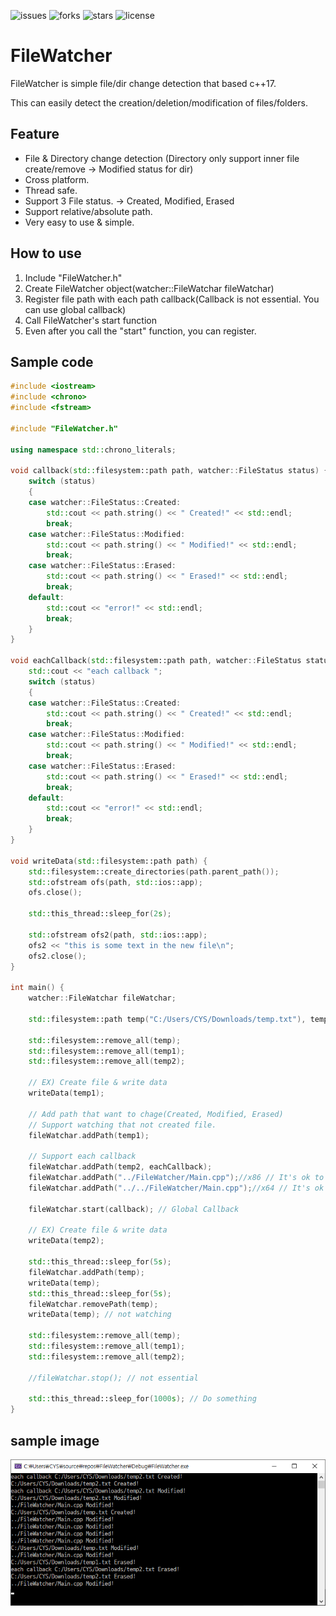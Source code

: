 
![issues](https://img.shields.io/github/issues/dydtjr1128/FileWatcher)
![forks](https://img.shields.io/github/forks/dydtjr1128/FileWatcher)
![stars](https://img.shields.io/github/stars/dydtjr1128/FileWatcher)
![license](https://img.shields.io/github/license/dydtjr1128/FileWatcher)

# FileWatcher
FileWatcher is simple file/dir change detection that based c++17.

This can easily detect the creation/deletion/modification of files/folders.

## Feature
 - File & Directory change detection (Directory only support inner file create/remove -> Modified status for dir)
 - Cross platform.
 - Thread safe.
 - Support 3 File status. -> Created, Modified, Erased
 - Support relative/absolute path.
 - Very easy to use & simple. 

## How to use

1. Include "FileWatcher.h"
2. Create FileWatcher object(watcher::FileWatchar fileWatchar)
3. Register file path with each path callback(Callback is not essential. You can use global callback)
4. Call FileWatcher's start function
5. Even after you call the "start" function, you can register.

## Sample code 

```cpp
#include <iostream>
#include <chrono>
#include <fstream>

#include "FileWatcher.h"

using namespace std::chrono_literals;

void callback(std::filesystem::path path, watcher::FileStatus status) {
	switch (status)
	{
	case watcher::FileStatus::Created:
		std::cout << path.string() << " Created!" << std::endl;
		break;
	case watcher::FileStatus::Modified:
		std::cout << path.string() << " Modified!" << std::endl;
		break;
	case watcher::FileStatus::Erased:
		std::cout << path.string() << " Erased!" << std::endl;
		break;
	default:
		std::cout << "error!" << std::endl;
		break;
	}
}

void eachCallback(std::filesystem::path path, watcher::FileStatus status) {
	std::cout << "each callback ";
	switch (status)
	{
	case watcher::FileStatus::Created:
		std::cout << path.string() << " Created!" << std::endl;
		break;
	case watcher::FileStatus::Modified:
		std::cout << path.string() << " Modified!" << std::endl;
		break;
	case watcher::FileStatus::Erased:
		std::cout << path.string() << " Erased!" << std::endl;
		break;
	default:
		std::cout << "error!" << std::endl;
		break;
	}
}

void writeData(std::filesystem::path path) {
	std::filesystem::create_directories(path.parent_path());
	std::ofstream ofs(path, std::ios::app);
	ofs.close();

	std::this_thread::sleep_for(2s);

	std::ofstream ofs2(path, std::ios::app);
	ofs2 << "this is some text in the new file\n";
	ofs2.close();
}

int main() {
	watcher::FileWatchar fileWatchar;

	std::filesystem::path temp("C:/Users/CYS/Downloads/temp.txt"), temp1("C:/Users/CYS/Downloads/temp1.txt"), temp2("C:/Users/CYS/Downloads/temp2.txt");

	std::filesystem::remove_all(temp);
	std::filesystem::remove_all(temp1);
	std::filesystem::remove_all(temp2);	

	// EX) Create file & write data
	writeData(temp1);

	// Add path that want to chage(Created, Modified, Erased)
	// Support watching that not created file.
	fileWatchar.addPath(temp1);

	// Support each callback
	fileWatchar.addPath(temp2, eachCallback);
	fileWatchar.addPath("../FileWatcher/Main.cpp");//x86 // It's ok to write string & relative path
	fileWatchar.addPath("../../FileWatcher/Main.cpp");//x64 // It's ok to write string & relative path

	fileWatchar.start(callback); // Global Callback

	// EX) Create file & write data
	writeData(temp2);

	std::this_thread::sleep_for(5s);
	fileWatchar.addPath(temp);
	writeData(temp);
	std::this_thread::sleep_for(5s);
	fileWatchar.removePath(temp);
	writeData(temp); // not watching

	std::filesystem::remove_all(temp);
	std::filesystem::remove_all(temp1);
	std::filesystem::remove_all(temp2);

	//fileWatchar.stop(); // not essential

	std::this_thread::sleep_for(1000s); // Do something
}
```

## sample image

![sample](./img/sample.png)

